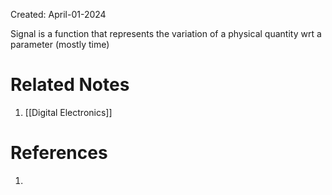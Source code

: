 Created: April-01-2024

Signal is a function that represents the variation of a physical quantity wrt a parameter (mostly time)
# Related Notes

1. [[Digital Electronics]]
# References

1. 
